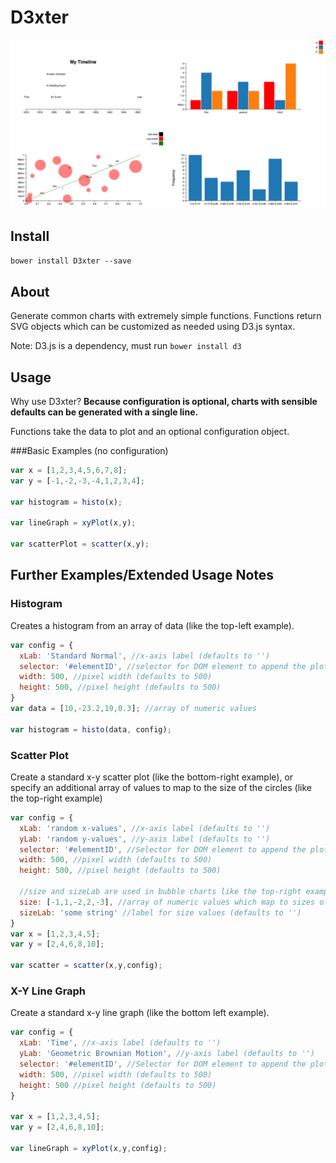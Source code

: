 D3xter
======
![Examples](https://raw.githubusercontent.com/NathanEpstein/D3xter/master/examples.png)

## Install

`bower install D3xter --save`

## About

Generate common charts with extremely simple functions. Functions return SVG objects which can be customized as needed using D3.js syntax.

Note: D3.js is a dependency, must run `bower install d3`

## Usage
Why use D3xter? **Because configuration is optional, charts with sensible defaults can be generated with a single line.**

Functions take the data to plot and an optional configuration object.

###Basic Examples (no configuration)
```javascript
var x = [1,2,3,4,5,6,7,8];
var y = [-1,-2,-3,-4,1,2,3,4];

var histogram = histo(x);

var lineGraph = xyPlot(x,y);

var scatterPlot = scatter(x,y);
```

## Further Examples/Extended Usage Notes

### Histogram
Creates a histogram from an array of data (like the top-left example).

```javascript
var config = {
  xLab: 'Standard Normal', //x-axis label (defaults to '')
  selector: '#elementID', //selector for DOM element to append the plot to (defaults to < body >)
  width: 500, //pixel width (defaults to 500)
  height: 500, //pixel height (defaults to 500)
}
var data = [10,-23.2,19,0.3]; //array of numeric values

var histogram = histo(data, config);
```

### Scatter Plot
Create a standard x-y scatter plot (like the bottom-right example), or specify an additional array of values to map to the size of the circles (like the top-right example)

```javascript
var config = {
  xLab: 'random x-values', //x-axis label (defaults to '')
  yLab: 'random y-values', //y-axis label (defaults to '')
  selector: '#elementID', //Selector for DOM element to append the plot to (defaults to < body >)
  width: 500, //pixel width (defaults to 500)
  height: 500, //pixel height (defaults to 500)

  //size and sizeLab are used in bubble charts like the top-right example.
  size: [-1,1,-2,2,-3], //array of numeric values which map to sizes of the circles plotted at the corresponding x-y point (defaults to undefined)
  sizeLab: 'some string' //label for size values (defaults to '')
}
var x = [1,2,3,4,5];
var y = [2,4,6,8,10];

var scatter = scatter(x,y,config);
```

### X-Y Line Graph

Create a standard x-y line graph (like the bottom left example).

```javascript
var config = {
  xLab: 'Time', //x-axis label (defaults to '')
  yLab: 'Geometric Brownian Motion', //y-axis label (defaults to '')
  selector: '#elementID', //Selector for DOM element to append the plot to (defaults to < body >)
  width: 500, //pixel width (defaults to 500)
  height: 500 //pixel height (defaults to 500)
}

var x = [1,2,3,4,5];
var y = [2,4,6,8,10];

var lineGraph = xyPlot(x,y,config);

```









